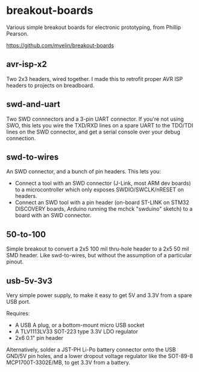 # breakout-boards

Various simple breakout boards for electronic prototyping, from Phillip Pearson.

https://github.com/myelin/breakout-boards

## avr-isp-x2

Two 2x3 headers, wired together.  I made this to retrofit proper AVR ISP headers to projects on breadboard.

## swd-and-uart

Two SWD connnectors and a 3-pin UART connector.  If you're not using SWO, this lets you wire the TXD/RXD lines on
a spare UART to the TDO/TDI lines on the SWD connector, and get a serial console over your debug connection.

## swd-to-wires

An SWD connector, and a bunch of pin headers.  This lets you:

* Connect a tool with an SWD connector (J-Link, most ARM dev boards) to a microcontroller which only exposes SWDIO/SWCLK/nRESET on headers.
* Connect an SWD tool with a pin header (on-board ST-LINK on STM32 DISCOVERY boards, Arduino running the mchck "swduino" sketch) to a board with an SWD connector.

## 50-to-100

Simple breakout to convert a 2x5 100 mil thru-hole header to a 2x5 50 mil SMD header.  Like swd-to-wires, but without the assumption of a particular pinout.

## usb-5v-3v3

Very simple power supply, to make it easy to get 5V and 3.3V from a spare USB port.

Requires:
* A USB A plug, or a bottom-mount micro USB socket
* A TLV1113LV33 SOT-223 type 3.3V LDO regulator
* 2x6 0.1" pin header

Alternatively, solder a JST-PH Li-Po battery connector onto the USB GND/5V pin holes, and a lower dropout voltage regulator like the SOT-89-8 MCP1700T-3302E/MB, to get 3.3V from a battery.
